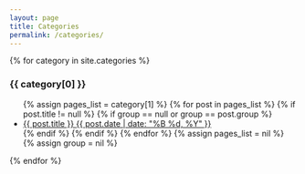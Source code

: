 ```yaml
---
layout: page
title: Categories
permalink: /categories/
---
```


{% for category in site.categories %}
  <h3 id="{{ category[0] }}">{{ category[0] }}</h3>
  <ul>
    {% assign pages_list = category[1] %}
    {% for post in pages_list %}
        {% if post.title != null %}
            {% if group == null or group == post.group %}
            <li>
                <a href="{{ site.url }}{{ post.url }}">{{ post.title }}
                    <time datetime="{{ post.date | date_to_xmlschema }}" itemprop="datePublished">{{ post.date | date: "%B %d, %Y" }}</time>
                </a>
            </li>
            {% endif %}
        {% endif %}
    {% endfor %}
    {% assign pages_list = nil %}
    {% assign group = nil %}
  </ul>
{% endfor %}

